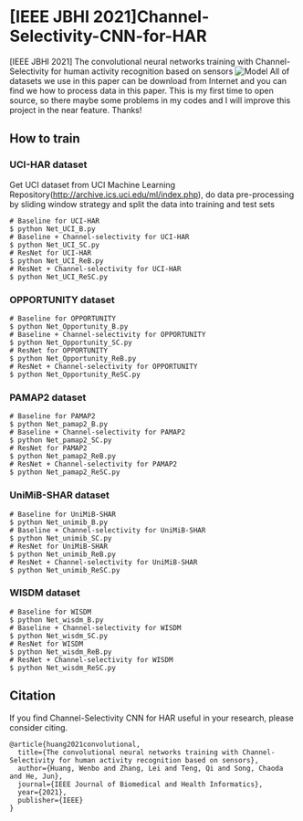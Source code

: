 # [IEEE JBHI 2021]Channel-Selectivity-CNN-for-HAR
[IEEE JBHI 2021] The convolutional neural networks training with Channel-Selectivity for human activity recognition based on sensors
![Model](https://github.com/wenbohuang1002/-IEEE-JBHI-2021-Channel-Selectivity-CNN-for-HAR/blob/main/Images/Model.png)
All of datasets we use in this paper can be download from Internet and you can find we how to process data in this paper.
This is my first time to open source, so there maybe some problems in my codes and I will improve this project in the near feature.
Thanks!
## How to train
### UCI-HAR dataset
Get UCI dataset from UCI Machine Learning Repository(http://archive.ics.uci.edu/ml/index.php), do data pre-processing by sliding window strategy and split the data into training and test sets
```
# Baseline for UCI-HAR
$ python Net_UCI_B.py
# Baseline + Channel-selectivity for UCI-HAR
$ python Net_UCI_SC.py
# ResNet for UCI-HAR
$ python Net_UCI_ReB.py
# ResNet + Channel-selectivity for UCI-HAR
$ python Net_UCI_ReSC.py
```
### OPPORTUNITY dataset
```
# Baseline for OPPORTUNITY
$ python Net_Opportunity_B.py
# Baseline + Channel-selectivity for OPPORTUNITY
$ python Net_Opportunity_SC.py
# ResNet for OPPORTUNITY
$ python Net_Opportunity_ReB.py
# ResNet + Channel-selectivity for OPPORTUNITY
$ python Net_Opportunity_ReSC.py
```
### PAMAP2 dataset
```
# Baseline for PAMAP2
$ python Net_pamap2_B.py
# Baseline + Channel-selectivity for PAMAP2
$ python Net_pamap2_SC.py
# ResNet for PAMAP2
$ python Net_pamap2_ReB.py
# ResNet + Channel-selectivity for PAMAP2
$ python Net_pamap2_ReSC.py
```
### UniMiB-SHAR dataset
```
# Baseline for UniMiB-SHAR
$ python Net_unimib_B.py
# Baseline + Channel-selectivity for UniMiB-SHAR
$ python Net_unimib_SC.py
# ResNet for UniMiB-SHAR
$ python Net_unimib_ReB.py
# ResNet + Channel-selectivity for UniMiB-SHAR
$ python Net_unimib_ReSC.py
```
### WISDM dataset
```
# Baseline for WISDM
$ python Net_wisdm_B.py
# Baseline + Channel-selectivity for WISDM
$ python Net_wisdm_SC.py
# ResNet for WISDM
$ python Net_wisdm_ReB.py
# ResNet + Channel-selectivity for WISDM
$ python Net_wisdm_ReSC.py
```
## Citation
If you find Channel-Selectivity CNN for HAR useful in your research, please consider citing.
```
@article{huang2021convolutional,
  title={The convolutional neural networks training with Channel-Selectivity for human activity recognition based on sensors},
  author={Huang, Wenbo and Zhang, Lei and Teng, Qi and Song, Chaoda and He, Jun},
  journal={IEEE Journal of Biomedical and Health Informatics},
  year={2021},
  publisher={IEEE}
}
```
